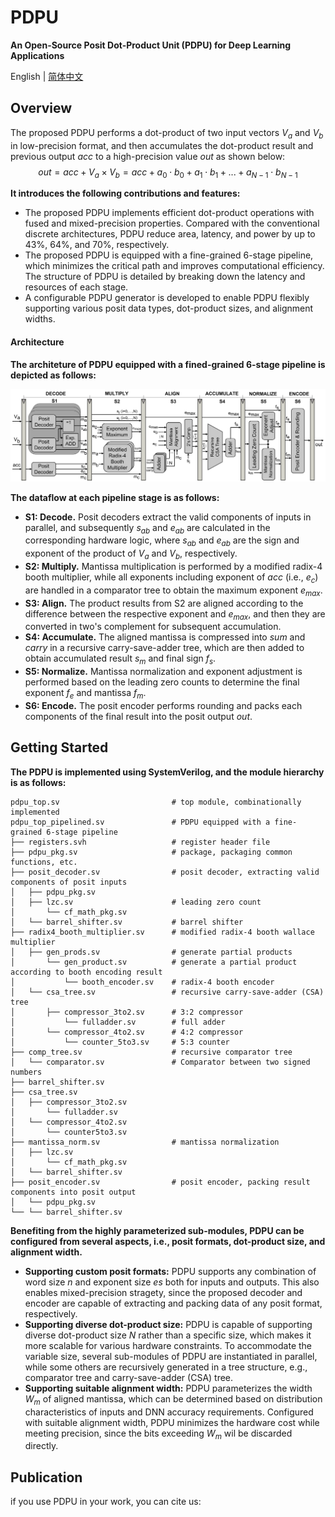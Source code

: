 # PDPU
**An Open-Source Posit Dot-Product Unit (PDPU) for Deep Learning Applications**

English | [简体中文](https://github.com/qleenju/PDPU/blob/main/docs/README_ZH.md)

## Overview
The proposed PDPU performs a dot-product of two input vectors $V_a$ and $V_b$ in low-precision format, and then accumulates the dot-product result and previous output $acc$ to a high-precision value $out$ as shown below:
$$out = acc+V_a\times V_b = acc+a_0\cdot b_0+a_1\cdot b_1+...+a_{N-1}\cdot b_{N-1}$$

**It introduces the following contributions and features:**
- The proposed PDPU implements efficient dot-product operations with fused and mixed-precision properties. Compared with the conventional discrete architectures, PDPU reduce area, latency, and power by up to 43%, 64%, and 70%, respectively.
- The proposed PDPU is equipped with a fine-grained 6-stage pipeline, which minimizes the critical path and improves computational efficiency. The structure of PDPU is detailed by breaking down the latency and resources of each stage.
- A configurable PDPU generator is developed to enable PDPU flexibly supporting various posit data types, dot-product sizes, and alignment widths.

#### Architecture
**The architeture of PDPU equipped with a fined-grained 6-stage pipeline is depicted as follows:**

![Architecture of the proposed posit dot-product unit](docs/figs/architecture.png)

**The dataflow at each pipeline stage is as follows:**
- **S1: Decode.** Posit decoders extract the valid components of inputs in parallel, and subsequently $s_{ab}$ and $e_{ab}$ are calculated in the corresponding hardware logic, where $s_{ab}$ and $e_{ab}$ are the sign and exponent of the product of $V_a$ and $V_b$, respectively.
- **S2: Multiply.** Mantissa multiplication is performed by a modified radix-4 booth multiplier, while all exponents including exponent of $acc$ (i.e., $e_c$) are handled in a comparator tree to obtain the maximum exponent $e_{max}$.
- **S3: Align.** The product results from S2 are aligned according to the difference between the respective exponent and $e_{max}$, and then they are converted in two's complement for subsequent accumulation.
- **S4: Accumulate.** The aligned mantissa is compressed into $sum$ and $carry$ in a recursive carry-save-adder tree, which are then added to obtain accumulated result $s_m$ and final sign $f_s$.
- **S5: Normalize.** Mantissa normalization and exponent adjustment is performed based on the leading zero counts to determine the final exponent $f_e$ and mantissa $f_m$.
- **S6: Encode.** The posit encoder performs rounding and packs each components of the final result into the posit output $out$.

## Getting Started
**The PDPU is implemented using SystemVerilog, and the module hierarchy is as follows:**

```
pdpu_top.sv                         # top module, combinationally implemented
pdpu_top_pipelined.sv               # PDPU equipped with a fine-grained 6-stage pipeline
├── registers.svh                   # register header file
├── pdpu_pkg.sv                     # package, packaging common functions, etc.
├── posit_decoder.sv                # posit decoder, extracting valid components of posit inputs
│   ├── pdpu_pkg.sv
│   ├── lzc.sv                      # leading zero count
│       └── cf_math_pkg.sv
│   └── barrel_shifter.sv           # barrel shifter
├── radix4_booth_multiplier.sv      # modified radix-4 booth wallace multiplier
│   ├── gen_prods.sv                # generate partial products
│       └── gen_product.sv          # generate a partial product according to booth encoding result
│           └── booth_encoder.sv    # radix-4 booth encoder
│   └── csa_tree.sv                 # recursive carry-save-adder (CSA) tree
│       ├── compressor_3to2.sv      # 3:2 compressor
│           └── fulladder.sv        # full adder
│       └── compressor_4to2.sv      # 4:2 compressor
│           └── counter_5to3.sv     # 5:3 counter
├── comp_tree.sv                    # recursive comparator tree
│   └── comparator.sv               # Comparator between two signed numbers
├── barrel_shifter.sv
├── csa_tree.sv             
│   ├── compressor_3to2.sv
│       └── fulladder.sv
│   └── compressor_4to2.sv
│       └── counter5to3.sv
├── mantissa_norm.sv                # mantissa normalization
│   ├── lzc.sv
│       └── cf_math_pkg.sv
│   └── barrel_shifter.sv
├── posit_encoder.sv                # posit encoder, packing result components into posit output
│   └── pdpu_pkg.sv
└── └── barrel_shifter.sv
```

**Benefiting from the highly parameterized sub-modules, PDPU can be configured from several aspects, i.e., posit formats, dot-product size, and alignment width.**
- **Supporting custom posit formats:** PDPU supports any combination of word size $n$ and exponent size $es$ both for inputs and outputs. This also enables mixed-precision stragety, since the proposed decoder and encoder are capable of extracting and packing data of any posit format, respectively.
- **Supporting diverse dot-product size:**  PDPU is capable of supporting diverse dot-product size $N$ rather than a specific size, which makes it more scalable for various hardware constraints. To accommodate the variable size, several sub-modules of PDPU are instantiated in parallel, while some others are recursively generated in a tree structure, e.g., comparator tree and carry-save-adder (CSA) tree.
- **Supporting suitable alignment width:** PDPU parameterizes the width $W_m$ of aligned mantissa, which can be determined based on distribution characteristics of inputs and DNN accuracy requirements. Configured with suitable alignment width, PDPU minimizes the hardware cost while meeting precision, since the bits exceeding $W_m$ wil be discarded directly.

## Publication
if you use PDPU in your work, you can cite us:
```

```